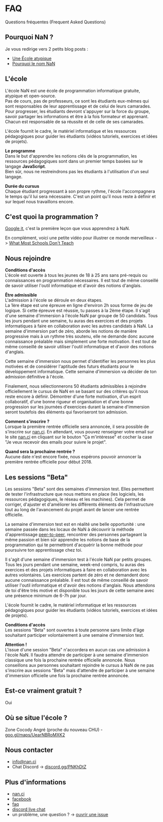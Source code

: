 # FAQ
Questions fréquentes (Frequent Asked Questions)

## Pourquoi NaN ?

Je vous redirige vers 2 petits blog posts :
- [Une École atypique](https://nan.ci/2017/10/06/hello/)
- [Pourquoi le nom NaN](https://nan.ci/2017/10/17/why/)

## L'école

L'école NaN est une école de programmation informatique gratuite, atypique et open-source.  
Pas de cours, pas de professeurs, ce sont les étudiants eux-mêmes qui sont responsables de leur apprentissage et de celui de leurs camarades. Pour progresser, les étudiants devront s'appuyer sur la force du groupe, savoir partager les informations et être à la fois formateur et apprenant. Chacun est responsable de sa réussite et de celle de ses camarades.  

L'école fournit le cadre, le matériel informatique et les ressources pédagogiques pour guider les étudiants (vidéos tutoriels, exercices et idées de projets). 

**Le programme**  
Dans le but d'apprendre les notions clés de la programmation, les ressources pédagogiques sont dans un premier temps basées sur le langage **JavaScript**.  
Bien sûr, nous ne restreindrons pas les étudiants à l'utilisation d'un seul langage. 

**Durée du cursus**  
Chaque étudiant progressant à son propre rythme, l'école l'accompagnera le temps qu'il lui sera nécessaire. C'est un point qu'il nous reste à définir et sur lequel nous travaillons encore. 

## C'est quoi la programmation ?

[Google it](http://lmgtfy.com/?q=programmation+informatique), c'est la première leçon que vous apprendrez à NaN.

En complément, voici une petite vidéo pour illustrer ce monde merveilleux -> [What Most Schools Don't Teach](https://www.youtube.com/watch?v=nKIu9yen5nc)

## Nous rejoindre 

**Conditions d'accès**  
L'école est ouverte à tous les jeunes de 18 à 25 ans sans pré-requis ou connaissances en programmation nécessaires. Il est tout de même conseillé de savoir utiliser l'outil informatique et d'avoir des notions d'anglais.

**Être admissible**  
L'admission à l'école se déroule en deux étapes.  
La 1ère étape est une épreuve en ligne d'environ 2h sous forme de jeu de logique. Si cette épreuve est réussie, tu passes à la 2ème étape. Il s'agit d'une semaine d'immersion à l'école NaN par groupe de 50 candidats. Tous les jours pendant une semaine, tu auras des exercices et des projets informatiques à faire en collaboration avec les autres candidats à NaN. La semaine d'immersion part de zéro, aborde les notions de manière progressive mais à un rythme très soutenu, elle ne demande donc aucune connaissance préalable mais simplement une forte motivation. Il est tout de même conseillé de savoir utiliser l'outil informatique et d'avoir des notions d'anglais.  

Cette semaine d'immersion nous permet d'identifier les personnes les plus motivées et de considérer l'aptitude des futurs étudiants pour le développement informatique. Cette semaine d'immersion va décider de ton admission définitive à l'école. 

Finalement, nous sélectionnerons 50 étudiants admissibles à rejoindre officiellement le cursus de NaN en se basant sur des critères qu'il nous reste encore à définir. Démontrer d'une forte motivation, d'un esprit collaboratif, d'une bonne rigueur et organisation et d'une bonne progression sur les journées d'exercices durant la semaine d'immersion seront toutefois des éléments qui favoriseront ton admission.

**Comment s'inscrire ?**  
Lorsque la première rentrée officielle sera annoncée, il sera possible de s'inscrire sur [nan.ci](https://nan.ci).
En attendant, vous pouvez renseigner votre email sur le site [nan.ci](https://nan.ci) en cliquant sur le bouton "Ça m'intéresse" et cocher la case "Je veux recevoir des emails pour suivre le projet".

**Quand sera la prochaine rentrée ?**  
Aucune date n'est encore fixée, nous espérons pouvoir annoncer la première rentrée officielle pour début 2018. 

## Les sessions "Beta"  

Les sessions "Beta" sont des semaines d'immersion test. Elles permettent de tester l'infrastructure que nous mettons en place (les logiciels, les ressources pédagogiques, le réseau et les machines). Cela permet de corriger, d'ajuster et d'améliorer les différents éléments de l'infrastructure tout au long de l'avancement du projet avant de lancer une rentrée officielle.  

La semaine d'immersion test est en réalité une belle opportunité : une semaine passée dans les locaux de NaN à découvrir la méthode d'apprentissage [peer-to-peer](https://fr.wikipedia.org/wiki/Enseignement_entre_pairs), rencontrer des personnes partageant la même passion et bien sûr apprendre les notions de base de la programmation qui te permettront d'acquérir la bonne méthode pour poursuivre ton apprentissage chez toi.  

Il s'agit d'une semaine d'immersion test à l'école NaN par petits groupes. Tous les jours pendant une semaine, week-end compris, tu auras des exercices et des projets informatiques à faire en collaboration avec les autres volontaires. Les exercices partent de zéro et ne demandent donc aucune connaissance préalable. Il est tout de même conseillé de savoir utiliser l'outil informatique et d'avoir des notions d'anglais. Nous attendons de toi d'être très motivé et disponible tous les jours de cette semaine avec une présence minimum de 6-7h par jour.  

L'école fournit le cadre, le matériel informatique et les ressources pédagogiques pour guider les étudiants (vidéos tutoriels, exercices et idées de projets). 

**Conditions d'accès**  
Les sessions "Beta" sont ouvertes à toute personne sans limite d'âge souhaitant participer volontairement à une semaine d'immersion test.

**Attention !**  
L'issue d'une session "Beta" n'accordera en aucun cas une admission à l'école NaN. Il faudra attendre de participer à une semaine d'immersion classique une fois la prochaine rentrée officielle annoncée. 
Nous conseillons aux personnes souhaitant rejoindre le cursus à NaN de ne pas s'inscrire aux sessions "Beta" mais d'attendre de participer à une semaine d'immersion officielle une fois la prochaine rentrée annoncée.

## Est-ce vraiment gratuit ?

Oui

## Où se situe l'école ?

Zone Cocody Angré (proche du nouveau CHU) - [goo.gl/maps/UearNBRoMXK2](https://goo.gl/maps/UearNBRoMXK2)

## Nous contacter

- info@nan.ci
- Chat Discord -> [discord.gg/PNKhDtZ](https://discord.gg/PNKhDtZ)

## Plus d'informations

- [nan.ci](https://nan.ci)
- [facebook](https://www.facebook.com/ecolenan)
- [faq](https://nan.ci/faq)
- [discord live chat](https://discord.gg/PNKhDtZ)
- un problème, une question ? -> [ouvrir une issue](https://github.com/nan-ci/faq/issues/new)
